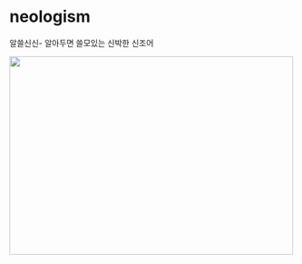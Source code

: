 # neologism
알쓸신신- 알아두면 쓸모있는 신박한 신조어


<img height="350" src="C:\Users\lenovo\teamProj\01_miniProj\images\readMe.png" width="500"/>
